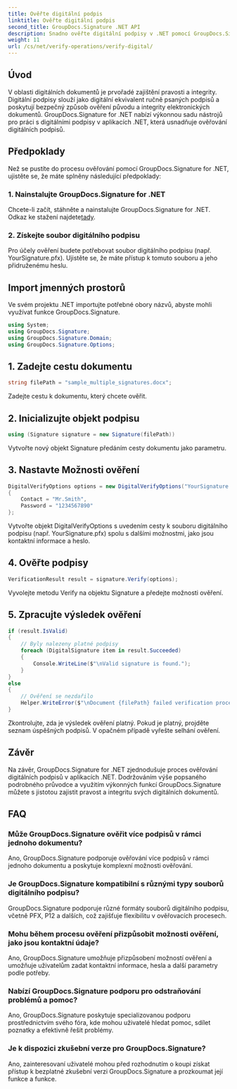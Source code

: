 ```yaml
---
title: Ověřte digitální podpis
linktitle: Ověřte digitální podpis
second_title: GroupDocs.Signature .NET API
description: Snadno ověřte digitální podpisy v .NET pomocí GroupDocs.Signature. Zajistěte bez námahy pravost a integritu dokumentu.
weight: 11
url: /cs/net/verify-operations/verify-digital/
---
```

## Úvod
V oblasti digitálních dokumentů je prvořadé zajištění pravosti a integrity. Digitální podpisy slouží jako digitální ekvivalent ručně psaných podpisů a poskytují bezpečný způsob ověření původu a integrity elektronických dokumentů. GroupDocs.Signature for .NET nabízí výkonnou sadu nástrojů pro práci s digitálními podpisy v aplikacích .NET, která usnadňuje ověřování digitálních podpisů.
## Předpoklady
Než se pustíte do procesu ověřování pomocí GroupDocs.Signature for .NET, ujistěte se, že máte splněny následující předpoklady:
### 1. Nainstalujte GroupDocs.Signature for .NET
 Chcete-li začít, stáhněte a nainstalujte GroupDocs.Signature for .NET. Odkaz ke stažení najdete[tady](https://releases.groupdocs.com/signature/net/).
### 2. Získejte soubor digitálního podpisu
Pro účely ověření budete potřebovat soubor digitálního podpisu (např. YourSignature.pfx). Ujistěte se, že máte přístup k tomuto souboru a jeho přidruženému heslu.

## Import jmenných prostorů
Ve svém projektu .NET importujte potřebné obory názvů, abyste mohli využívat funkce GroupDocs.Signature.

```csharp
using System;
using GroupDocs.Signature;
using GroupDocs.Signature.Domain;
using GroupDocs.Signature.Options;
```
## 1. Zadejte cestu dokumentu
```csharp
string filePath = "sample_multiple_signatures.docx";
```
Zadejte cestu k dokumentu, který chcete ověřit.
## 2. Inicializujte objekt podpisu
```csharp
using (Signature signature = new Signature(filePath))
```
Vytvořte nový objekt Signature předáním cesty dokumentu jako parametru.
## 3. Nastavte Možnosti ověření
```csharp
DigitalVerifyOptions options = new DigitalVerifyOptions("YourSignature.pfx")
{
    Contact = "Mr.Smith",
    Password = "1234567890"
};
```
Vytvořte objekt DigitalVerifyOptions s uvedením cesty k souboru digitálního podpisu (např. YourSignature.pfx) spolu s dalšími možnostmi, jako jsou kontaktní informace a heslo.
## 4. Ověřte podpisy
```csharp
VerificationResult result = signature.Verify(options);
```
Vyvolejte metodu Verify na objektu Signature a předejte možnosti ověření.
## 5. Zpracujte výsledek ověření
```csharp
if (result.IsValid)
{
    // Byly nalezeny platné podpisy
    foreach (DigitalSignature item in result.Succeeded)
    {
        Console.WriteLine($"\nValid signature is found.");
    }
}
else
{
    // Ověření se nezdařilo
    Helper.WriteError($"\nDocument {filePath} failed verification process.");
}
```
Zkontrolujte, zda je výsledek ověření platný. Pokud je platný, projděte seznam úspěšných podpisů. V opačném případě vyřešte selhání ověření.

## Závěr
Na závěr, GroupDocs.Signature for .NET zjednodušuje proces ověřování digitálních podpisů v aplikacích .NET. Dodržováním výše popsaného podrobného průvodce a využitím výkonných funkcí GroupDocs.Signature můžete s jistotou zajistit pravost a integritu svých digitálních dokumentů.
## FAQ
### Může GroupDocs.Signature ověřit více podpisů v rámci jednoho dokumentu?
Ano, GroupDocs.Signature podporuje ověřování více podpisů v rámci jednoho dokumentu a poskytuje komplexní možnosti ověřování.
### Je GroupDocs.Signature kompatibilní s různými typy souborů digitálního podpisu?
GroupDocs.Signature podporuje různé formáty souborů digitálního podpisu, včetně PFX, P12 a dalších, což zajišťuje flexibilitu v ověřovacích procesech.
### Mohu během procesu ověření přizpůsobit možnosti ověření, jako jsou kontaktní údaje?
Ano, GroupDocs.Signature umožňuje přizpůsobení možností ověření a umožňuje uživatelům zadat kontaktní informace, hesla a další parametry podle potřeby.
### Nabízí GroupDocs.Signature podporu pro odstraňování problémů a pomoc?
Ano, GroupDocs.Signature poskytuje specializovanou podporu prostřednictvím svého fóra, kde mohou uživatelé hledat pomoc, sdílet poznatky a efektivně řešit problémy.
### Je k dispozici zkušební verze pro GroupDocs.Signature?
Ano, zainteresovaní uživatelé mohou před rozhodnutím o koupi získat přístup k bezplatné zkušební verzi GroupDocs.Signature a prozkoumat její funkce a funkce.